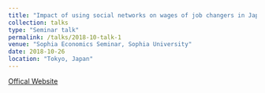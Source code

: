 ```yaml
---
title: "Impact of using social networks on wages of job changers in Japan"
collection: talks
type: "Seminar talk"
permalink: /talks/2018-10-talk-1
venue: "Sophia Economics Seminar, Sophia University"
date: 2018-10-26
location: "Tokyo, Japan"
---
```


[Offical Website](https://dept.sophia.ac.jp/econ/eng/research/old/)
